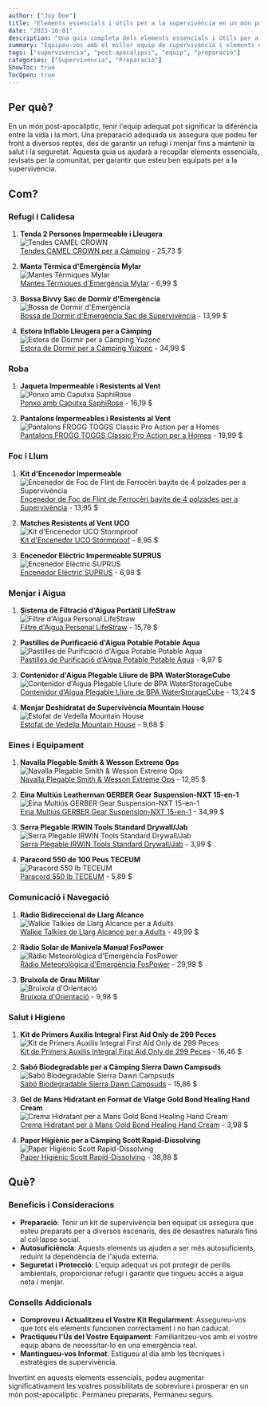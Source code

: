 ```yaml
---
author: ["Joy Doe"]
title: "Elements essencials i útils per a la supervivència en un món post-apocalíptic"
date: "2023-10-01"
description: "Una guia completa dels elements essencials i útils per a la supervivència en un món post-apocalíptic, incloent les millors opcions revisades per la comunitat i on comprar-los per a una entrega ràpida."
summary: "Equipeu-vos amb el millor equip de supervivència i elements essencials per a un escenari post-apocalíptic. Aquesta guia, compilada amb la col·laboració de la comunitat, enumera els elements més ben valorats i enllaços per a una compra ràpida."
tags: ["supervivència", "post-apocalipsi", "equip", "preparació"]
categories: ["Supervivència", "Preparació"]
ShowToc: true
TocOpen: true
---
```


## Per què?

En un món post-apocalíptic, tenir l'equip adequat pot significar la diferència entre la vida i la mort. Una preparació adequada us assegura que podeu fer front a diversos reptes, des de garantir un refugi i menjar fins a mantenir la salut i la seguretat. Aquesta guia us ajudarà a recopilar elements essencials, revisats per la comunitat, per garantir que esteu ben equipats per a la supervivència.

## Com?

### Refugi i Calidesa
1. **Tenda 2 Persones Impermeable i Lleugera**  
   ![Tendes CAMEL CROWN](https://m.media-amazon.com/images/I/5165ExIMrsL._AC_SX444_SY639_FMwebp_QL65_.jpg)  
   [Tendes CAMEL CROWN per a Càmping](https://www.amazon.com/dp/B08RJ92BGM?tag=theophiledelm-20) - 25,73 $

2. **Manta Tèrmica d'Emergència Mylar**  
   ![Mantes Tèrmiques Mylar](https://m.media-amazon.com/images/I/71Qz48ByjML._AC_SX444_SY639_FMwebp_QL65_.jpg)  
   [Mantes Tèrmiques d'Emergència Mylar](https://www.amazon.com/dp/B07GLCYR5S?tag=theophiledelm-20) - 6,99 $

3. **Bossa Bivvy Sac de Dormir d'Emergència**  
   ![Bossa de Dormir d'Emergència](https://m.media-amazon.com/images/I/816W9uyWJOL._AC_SX444_SY639_FMwebp_QL65_.jpg)  
   [Bossa de Dormir d'Emergència Sac de Supervivència](https://www.amazon.com/dp/B01HGV8R50?tag=theophiledelm-20) - 13,99 $

4. **Estora Inflable Lleugera per a Càmping**  
   ![Estora de Dormir per a Càmping Yuzonc](https://m.media-amazon.com/images/I/710FSXg104L._AC_SX444_SY639_FMwebp_QL65_.jpg)  
   [Estora de Dormir per a Càmping Yuzonc](https://www.amazon.com/dp/B09XDNQWXP?tag=theophiledelm-20) - 34,99 $

### Roba
1. **Jaqueta Impermeable i Resistents al Vent**  
   ![Ponxo amb Caputxa SaphiRose](https://m.media-amazon.com/images/I/51f4sFDK50L._AC_SR525,789_FMwebp_QL65_.jpg)  
   [Ponxo amb Caputxa SaphiRose](https://www.amazon.com/dp/B07Q3PB9D9?tag=theophiledelm-20) - 16,19 $

2. **Pantalons Impermeables i Resistents al Vent**  
   ![Pantalons FROGG TOGGS Classic Pro Action per a Homes](https://m.media-amazon.com/images/I/71alTs-ZoLL._AC_SR525,789_FMwebp_QL65_.jpg)  
   [Pantalons FROGG TOGGS Classic Pro Action per a Homes](https://www.amazon.com/dp/B00H4Y8HIC?tag=theophiledelm-20) - 19,99 $

### Foc i Llum
1. **Kit d'Encenedor Impermeable**  
   ![Encenedor de Foc de Flint de Ferrocèri bayite de 4 polzades per a Supervivència](https://m.media-amazon.com/images/I/81b4zjefE-L._AC_SX444_SY639_FMwebp_QL65_.jpg)  
   [Encenedor de Foc de Flint de Ferrocèri bayite de 4 polzades per a Supervivència](https://www.amazon.com/dp/B00PSGOM32?tag=theophiledelm-20) - 13,95 $

2. **Matches Resistents al Vent UCO**  
   ![Kit d'Encenedor UCO Stormproof](https://m.media-amazon.com/images/I/81BJYQpXCML._AC_SX444_SY639_FMwebp_QL65_.jpg)  
   [Kit d'Encenedor UCO Stormproof](https://www.amazon.com/dp/B00773VVHO?tag=theophiledelm-20) - 8,95 $

3. **Encenedor Elèctric Impermeable SUPRUS**  
   ![Encenedor Elèctric SUPRUS](https://m.media-amazon.com/images/I/41zC+VIzwSL._AC_SX444_SY639_FMwebp_QL65_.jpg)  
   [Encenedor Elèctric SUPRUS](https://www.amazon.com/dp/B098VYV9WP?tag=theophiledelm-20) - 6,98 $

### Menjar i Aigua
1. **Sistema de Filtració d'Aigua Portàtil LifeStraw**  
   ![Filtre d'Aigua Personal LifeStraw](https://m.media-amazon.com/images/I/41cLCgyBbaL._AC_SX444_SY639_FMwebp_QL65_.jpg)  
   [Filtre d'Aigua Personal LifeStraw](https://www.amazon.com/dp/B006QF3TW4?tag=theophiledelm-20) - 15,78 $

2. **Pastilles de Purificació d'Aigua Potable Potable Aqua**  
   ![Pastilles de Purificació d'Aigua Potable Potable Aqua](https://m.media-amazon.com/images/I/818THvOpG0L._AC_SX444_SY639_FMwebp_QL65_.jpg)  
   [Pastilles de Purificació d'Aigua Potable Potable Aqua](https://www.amazon.com/dp/B0009I3T3S?tag=theophiledelm-20) - 8,97 $

3. **Contenidor d'Aigua Plegable Lliure de BPA WaterStorageCube**  
   ![Contenidor d'Aigua Plegable Lliure de BPA WaterStorageCube](https://m.media-amazon.com/images/I/618QEujIXBL._AC_SX444_SY639_FMwebp_QL65_.jpg)  
   [Contenidor d'Aigua Plegable Lliure de BPA WaterStorageCube](https://www.amazon.com/dp/B07FVJLYZ4?tag=theophiledelm-20) - 13,24 $

4. **Menjar Deshidratat de Supervivència Mountain House**  
   ![Estofat de Vedella Mountain House](https://m.media-amazon.com/images/I/81YjkAuRoJL._AC_SX444_SY639_FMwebp_QL65_.jpg)  
   [Estofat de Vedella Mountain House](https://www.amazon.com/dp/B084PD55JY?tag=theophiledelm-20) - 9,68 $

### Eines i Equipament
1. **Navalla Plegable Smith & Wesson Extreme Ops**  
   ![Navalla Plegable Smith & Wesson Extreme Ops](https://m.media-amazon.com/images/I/81FWNXaX+vL._AC_SX444_SY639_FMwebp_QL65_.jpg)  
   [Navalla Plegable Smith & Wesson Extreme Ops](https://www.amazon.com/dp/B007HAE5GQ?tag=theophiledelm-20) - 12,95 $

2. **Eina Multiús Leatherman GERBER Gear Suspension-NXT 15-en-1**  
   ![Eina Multiús GERBER Gear Suspension-NXT 15-en-1](https://m.media-amazon.com/images/I/81fE8hmsvsL._AC_SX444_SY639_FMwebp_QL65_.jpg)  
   [Eina Multiús GERBER Gear Suspension-NXT 15-en-1](https://www.amazon.com/dp/B07DD69QN3?tag=theophiledelm-20) - 34,99 $

3. **Serra Plegable IRWIN Tools Standard Drywall/Jab**  
   ![Serra Plegable IRWIN Tools Standard Drywall/Jab](https://m.media-amazon.com/images/I/51FCvpUtdZL._AC_SX444_SY639_FMwebp_QL65_.jpg)  
   [Serra Plegable IRWIN Tools Standard Drywall/Jab](https://www.amazon.com/dp/B000B3EGN8?tag=theophiledelm-20) - 3,99 $

4. **Paracord 550 de 100 Peus TECEUM**  
   ![Paracord 550 lb TECEUM](https://m.media-amazon.com/images/I/71eMs+d3otL._AC_SX444_SY639_FMwebp_QL65_.jpg)  
   [Paracord 550 lb TECEUM](https://www.amazon.com/dp/B094DJRMCS?tag=theophiledelm-20) - 5,89 $

### Comunicació i Navegació
1. **Ràdio Bidireccional de Llarg Alcance**  
   ![Walkie Talkies de Llarg Alcance per a Adults](https://m.media-amazon.com/images/I/71YhPSDpRyL._AC_SX444_SY639_FMwebp_QL65_.jpg)  
   [Walkie Talkies de Llarg Alcance per a Adults](https://www.amazon.com/dp/B08MKT9B7X?tag=theophiledelm-20) - 49,99 $

2. **Ràdio Solar de Manivela Manual FosPower**  
   ![Ràdio Meteorològica d'Emergència FosPower](https://m.media-amazon.com/images/I/71lprXHznaL._AC_SX444_SY639_FMwebp_QL65_.jpg)  
   [Ràdio Meteorològica d'Emergència FosPower](https://www.amazon.com/dp/B07FKYHTWP?tag=theophiledelm-20) - 29,99 $

3. **Bruixola de Grau Militar**  
   ![Bruixola d'Orientació](https://m.media-amazon.com/images/I/81RqOPaCk4L._AC_SX444_SY639_FMwebp_QL65_.jpg)  
   [Bruixola d'Orientació](https://www.amazon.com/dp/B07CK8B3R3?tag=theophiledelm-20) - 9,98 $

### Salut i Higiene
1. **Kit de Primers Auxilis Integral First Aid Only de 299 Peces**  
   ![Kit de Primers Auxilis Integral First Aid Only de 299 Peces](https://m.media-amazon.com/images/I/71oS56rcp0L._AC_SX444_SY639_FMwebp_QL65_.jpg)  
   [Kit de Primers Auxilis Integral First Aid Only de 299 Peces](https://www.amazon.com/dp/B000069EYA?tag=theophiledelm-20) - 16,46 $

2. **Sabó Biodegradable per a Càmping Sierra Dawn Campsuds**  
   ![Sabó Biodegradable Sierra Dawn Campsuds](https://m.media-amazon.com/images/I/51EMpmdcEfL._AC_SX444_SY639_FMwebp_QL65_.jpg)  
   [Sabó Biodegradable Sierra Dawn Campsuds](https://www.amazon.com/dp/B09SN41G4Y?tag=theophiledelm-20) - 15,86 $

3. **Gel de Mans Hidratant en Format de Viatge Gold Bond Healing Hand Cream**  
   ![Crema Hidratant per a Mans Gold Bond Healing Hand Cream](https://m.media-amazon.com/images/I/617MgMqO42L._AC_SX444_SY639_FMwebp_QL65_.jpg)  
   [Crema Hidratant per a Mans Gold Bond Healing Hand Cream](https://www.amazon.com/dp/B00A8S6HM4?tag=theophiledelm-20) - 3,98 $

4. **Paper Higiènic per a Càmping Scott Rapid-Dissolving**  
   ![Paper Higiènic Scott Rapid-Dissolving](https://m.media-amazon.com/images/I/8129IpUACmL._AC_SX444_SY639_FMwebp_QL65_.jpg)  
   [Paper Higiènic Scott Rapid-Dissolving](https://www.amazon.com/dp/B08M2LCMQF?tag=theophiledelm-20) - 38,88 $

## Què?

### Beneficis i Consideracions
- **Preparació**: Tenir un kit de supervivència ben equipat us assegura que esteu preparats per a diversos escenaris, des de desastres naturals fins al col·lapse social.
- **Autosuficiència**: Aquests elements us ajuden a ser més autosuficients, reduint la dependència de l'ajuda externa.
- **Seguretat i Protecció**: L'equip adequat us pot protegir de perills ambientals, proporcionar refugi i garantir que tingueu accés a aigua neta i menjar.

### Consells Addicionals
- **Comproveu i Actualitzeu el Vostre Kit Regularment**: Assegureu-vos que tots els elements funcionen correctament i no han caducat.
- **Practiqueu l'Ús del Vostre Equipament**: Familiaritzeu-vos amb el vostre equip abans de necessitar-lo en una emergència real.
- **Mantingueu-vos Informat**: Estigueu al dia amb les tècniques i estratègies de supervivència.

Invertint en aquests elements essencials, podeu augmentar significativament les vostres possibilitats de sobreviure i prosperar en un món post-apocalíptic. Permaneu preparats, Permaneu segurs.